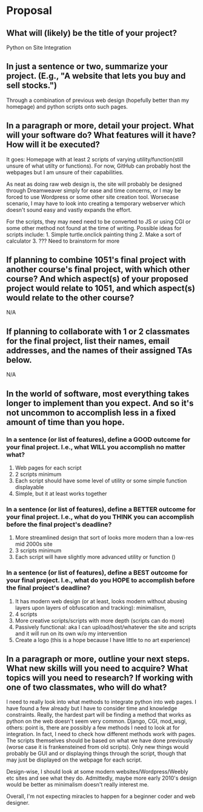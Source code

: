 # Proposal

## What will (likely) be the title of your project?

Python on Site Integration

## In just a sentence or two, summarize your project. (E.g., "A website that lets you buy and sell stocks.")

Through a combination of previous web design (hopefully better than my homepage) and python scripts onto such pages. 

## In a paragraph or more, detail your project. What will your software do? What features will it have? How will it be executed?

It goes:
Homepage with at least 2 scripts of varying utility/function(still unsure of what utilty or functions). 
For now, GitHub can probably host the webpages but I am unsure of their capabilities.

As neat as doing raw web design is, the site will probably be designed through Dreamweaver simply for ease and time concerns, or I may be forced to use Wordpress or some other site creation tool. Worsecase scenario, I may have to look into creating a temporary webserver which doesn't sound easy and vastly expands the effort.  

For the scripts, they may need need to be converted to JS or using CGI or some other method not found at the time of writing. Possible ideas for scripts include:
	1. Simple turtle.onclick painting thing
	2. Make a sort of calculator
	3. ??? Need to brainstorm for more

## If planning to combine 1051's final project with another course's final project, with which other course? And which aspect(s) of your proposed project would relate to 1051, and which aspect(s) would relate to the other course?

N/A

## If planning to collaborate with 1 or 2 classmates for the final project, list their names, email addresses, and the names of their assigned TAs below.

N/A

## In the world of software, most everything takes longer to implement than you expect. And so it's not uncommon to accomplish less in a fixed amount of time than you hope.

### In a sentence (or list of features), define a GOOD outcome for your final project. I.e., what WILL you accomplish no matter what?

1. Web pages for each script
2. 2 scripts minimum
3. Each script should have some level of utility or some simple function displayable
4. Simple, but it at least works together

### In a sentence (or list of features), define a BETTER outcome for your final project. I.e., what do you THINK you can accomplish before the final project's deadline?

1. More streamlined design that sort of looks more modern than a low-res mid 2000s site
2. 3 scripts minimum
3. Each script will have slightly more advanced utility or function ()


### In a sentence (or list of features), define a BEST outcome for your final project. I.e., what do you HOPE to accomplish before the final project's deadline?

1. It has modern web design (or at least, looks modern without abusing layers upon layers of obfuscation and tracking): minimalism, 
2. 4 scripts
3. More creative scripts/scripts with more depth (scripts can do more)
4. Passively functional: aka I can upload/host/whatever the site and scripts and it will run on its own w/o my intervention
5. Create a logo (this is a hope because I have little to no art experience)

## In a paragraph or more, outline your next steps. What new skills will you need to acquire? What topics will you need to research? If working with one of two classmates, who will do what?

I need to really look into what methods to integrate python into web pages. I have found a few already but I have to consider time and knowledge constraints. Really, the hardest part will be finding a method that works as python on the web doesn't seem very common. Django, CGI, mod_wsgi, others: point is, there are possibly a few methods I need to look at for integration.
In fact, I need to check how different methods work with pages.
The scripts themselves should be based on what we have done previously (worse case it is frankensteined from old scripts). Only new things would probably be GUI and or displaying things through the script, though that may just be displayed on the webpage for each script.

Design-wise, I should look at some modern websites/Wordpress/Weebly etc sites and see what they do. Admittedly, maybe more early 2010's design would be better as minimalism doesn't really interest me.


Overall, I'm not expecting miracles to happen for a beginner coder and web designer.

